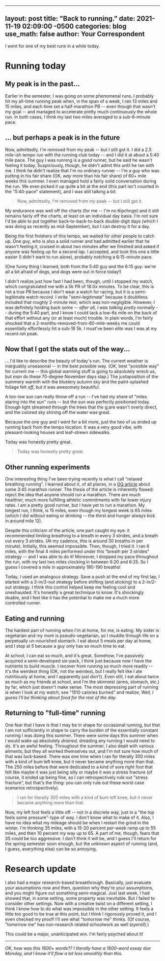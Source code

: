  ---
layout: post
title:  "Back to running."
date:   2021-11-19 02:09:00 -0500
categories: blog
use_math: false
author: Your Correspondent
---

I went for one of my best runs in a while today.

# Running today

## My peak is in the past...
Earlier in the semester, I was going on some phenomenal runs. I probably hit my all-time running peak when, in the span of a week, I ran 13 miles and 15 miles, and each time set a half-marathon PB -- even though that wasn't my goal -- and managed to accelerate pretty much continuously the whole run. In both cases, I think my last two miles averaged to a sub-6-minute pace.

## ... but perhaps a peak is in the future

Now, admittedly, I'm removed from my peak -- but I still got it. I did a 2.5 mile-ish tempo run with the running club today -- and I did it at about a 5:40 mile pace. The guy I was running is a *good* runner, but he said he wasn't feeling it today. Suspiciously, though, he didn't admit this until he ran with me. I think he didn't realize that I'm no ordinary runner -- I'm a guy who was putting in his fair share (OK, *way* more than his fair share) of 60+ mile weeks this summer. I even managed hold a fairly solid conversation during the run. We even picked it up quite a bit at the end (this part isn't counted in the "5:40-pace" statement), and I was still talking a bit.

> Now, admittedly, I'm removed from my peak -- but I still got it.

My endurance was well off the charts (for me -- I'm no Kipchoge) and it still remains fairly off the charts, at least on an individual day basis. I'm not sure I'd be able to put together back-to-back-to-back double-digit days (which I was doing as recently as mid-September), but I can destroy it for a day.

Being the first finishers of this tempo, we waited for other people to catch up. One guy, who is also a solid runner and had admitted earlier that he wasn't feeling it, cruised in about two minutes after we finished and asked if anyone was feeling up for a second lap. I accepted, and took this one a little easier (I didn't want to run alone), probably notching a 6:15-minute pace.

(One funny thing I learned, both from the 5:40 guy and the 6:15 guy: we're all a bit afraid of dogs, and dogs were out in force today!)

I didn't realize just how fast I had been, though, until I stopped my watch, which congratulated me with a 5k PR of 18:0x minutes. To be clear, this is not a true PR because I don't wear a watch for racing, but it is a semi-legitimate watch record. I write "semi-legitimate" because it doubtless included that roughly 2-minute rest, which was non-negligible. However, I was definitely holding back some -- *after all, I was talking pretty normally* -- during the 5:40 part, and I know I could tack a low-6s mile on the back of that effort without any (or at least much) trouble. In plain words, I'm fairly shocked that a 2-months-removed-from-60-mile-weeks me could essentially effortlessly hit a sub-18 5k. I must've been *elite* was I was at my recent-ish peak.

## Now that I got the stats out of the way...

... I'd like to describe the beauty of today's run. The current weather is inarguably unseasonal -- in the best possible way. (OK, best "possible way" for current me -- this global warming stuff is going to absolutely wreck us, but *man* do these 70-degree November days slap.) The juxtaposition of the summery warmth with the blustery autumn sky and the paint-splashed foliage felt *off*, but it was awesomely beautiful.

A too-low sun can really throw off a run -- I've had my share of "miles staring into the sun" runs -- but the sun was perfectly positioned today. Enough light streamed through the trees that the g;are wasn't overly direct, and the colored sky shining off the water was great.

Because the one guy and I went for a bit more, just the two of us ended up running back from the tempo location. It was a very good vibe, with pleasant-looking houses and leaf-strewn sidewalks.

Today was honestly pretty great.

> Today was honestly pretty great.


## Other running experiments

One interesting thing I've been trying recently is what I call "relaxed breathing running". I learned about it, of all places, in a [GQ article](https://www.gq.com/story/why-you-should-run-marathon) about some 3:45 marathon runner. The thesis of the article is inherently flawed: reject the idea that anyone should run a marathon. There are much healthier, much more fulfilling athletic commitments with far lower injury rates. I am a pretty good runner, but I have yet to run a marathon. My longest run, I think, is 15 miles, even though my longest week is 65 miles (which I did without eating or drinking -- the thirst and hunger always kick in around mile 12). 

Despite this criticism of the article, one part caught my eye: it recommended limiting breathing to a breath in every 3 strides, and a breath out every 3 strides. (At my cadence, this is around 30 breaths in per minute). Initially, this seemed impossible. Then, though, I tried it. I ran 6 miles, with the final 4 miles performed under this "breath per 3 strides" strategy -- and I was able to do it! Moreover, I dropped my pace throughout the run, with my last two miles clocking in between 6:20 and 6:25. So I guess I covered a mile in approximately 180-190 breaths! 

Today, I used an analogous strategy. Save a push at the end of my first lap, I started with a 3-in/3-out strategy before shifting (and sticking) to a 2-in/2-out strategy. I think this control helped keep me feeling cool and unexhausted. It's honestly a great technique to know. It's shockingly doable, and I feel like it has the potential to make me a much more controlled runner.

## Eating and running

The hardest part of running when I'm at home, for me, is eating. My sister is vegetarian and my mom is pseudo-vegetarian, so I muddle through life on a perpetually un-nourished stomach. I eat about 5 meals per day at home, and I stop at 5 because a guy only has so much time to eat.

At school, I can eat so much, and it's great. Somehow, I've passively acquired a semi-developed six-pack, I think just because now I have the nutrients to build muscle. I recover from running so much more readily -- it's the weirdest thing (OK, not *the* weirdest, but I really felt like I ate nutritiously at home, and I apparently just don't). Even still, I eat about twice as much as my friends at school, and I'm the skinniest (arms, stomach, etc.) by far, which just doesn't make sense. The most depressing part of running is when I look at my watch, see "1510 calories burned" and realize, *Well, I guess I'll be thinking about food for the rest of the day.*

## Returning to "full-time" running

One fear that I have is that I may be in shape for occasional running, but that I am not sufficiently in shape to carry the burden of the essentially constant running I was doing this summer. There were some days this summer when I would wake up absolutely *drained*, dreading any running I would need to do. It's an awful feeling. Throughout the summer, I also dealt with various ailments, but they all worked themselves out, and I'm not sure how much of that was luck-based. There was one time when I ran for literally 300 miles with a kind of bum left knee, but it never became anything more than that. The 250 miles before that were dedicated to a kind of sore right foot that felt like maybe it was just being silly or maybe it was a stress fracture (of course, it ended up being fine, so I can retrospectively rule out "stress fracture", but that's the thing: you can only rule out these worst case scenarios retrospectively).

> I ran for literally 300 miles with a kind of bum left knee, but it never became anything more than that.

Now, my left foot feels a little off -- not in a discrete way, just in a "the top feels some pressure"-type of way. I don't know what to make of it. Also, I have no idea what my mileage should be when I restart the grind in the winter. I'm thinking 35 miles, with a 15-20 percent per-week ramp up to 55 miles, and then 10 percent my way up to 65. A part of me, though, fears that 35 *could* be too aggressive. I don't think it will be, and I guess I'll return for the spring semester soon enough, but the unknown aspect of running (and, I guess, everything else) can be so annoying.

# Research update

I also had a major research-based breakthrough. Basically, just evaluate your assumptions now and then, question why they're your assumptions, and you might figure out something semi-magical. Just last week, I had showed that, in some setting, some property was inevitable. But I failed to consider other settings. Now with a creative twist on a different setting, I think I know how to do what was impossible in the other setting. It feels a little too good to be true at this point, but I think I rigorously proved it, and I even checked my proof! I'll see what "tomorrow me" thinks. (Of course, "tomorrow me" has non-research related schoolwork as well (*eyeroll*).)

This could be a major, unanticipated win. I'm fairly psyched about it!

---

*OK, how was this 1600+ words?? I literally have a 1600-word essay due Monday, and I know it'll flow a lot less smoothly than this.*

